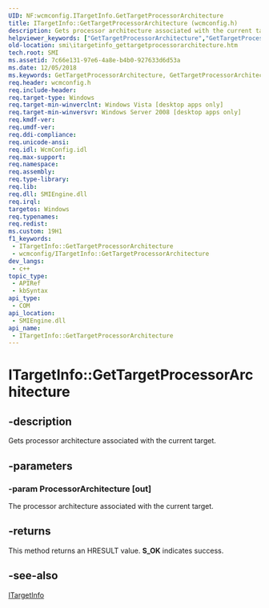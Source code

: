 ```yaml
---
UID: NF:wcmconfig.ITargetInfo.GetTargetProcessorArchitecture
title: ITargetInfo::GetTargetProcessorArchitecture (wcmconfig.h)
description: Gets processor architecture associated with the current target.
helpviewer_keywords: ["GetTargetProcessorArchitecture","GetTargetProcessorArchitecture method [SMI]","GetTargetProcessorArchitecture method [SMI]","ITargetInfo interface","ITargetInfo interface [SMI]","GetTargetProcessorArchitecture method","ITargetInfo.GetTargetProcessorArchitecture","ITargetInfo::GetTargetProcessorArchitecture","smi.itargetinfo_gettargetprocessorarchitecture","wcmconfig/ITargetInfo::GetTargetProcessorArchitecture"]
old-location: smi\itargetinfo_gettargetprocessorarchitecture.htm
tech.root: SMI
ms.assetid: 7c66e131-97e6-4a8e-b4b0-927633d6d53a
ms.date: 12/05/2018
ms.keywords: GetTargetProcessorArchitecture, GetTargetProcessorArchitecture method [SMI], GetTargetProcessorArchitecture method [SMI],ITargetInfo interface, ITargetInfo interface [SMI],GetTargetProcessorArchitecture method, ITargetInfo.GetTargetProcessorArchitecture, ITargetInfo::GetTargetProcessorArchitecture, smi.itargetinfo_gettargetprocessorarchitecture, wcmconfig/ITargetInfo::GetTargetProcessorArchitecture
req.header: wcmconfig.h
req.include-header: 
req.target-type: Windows
req.target-min-winverclnt: Windows Vista [desktop apps only]
req.target-min-winversvr: Windows Server 2008 [desktop apps only]
req.kmdf-ver: 
req.umdf-ver: 
req.ddi-compliance: 
req.unicode-ansi: 
req.idl: WcmConfig.idl
req.max-support: 
req.namespace: 
req.assembly: 
req.type-library: 
req.lib: 
req.dll: SMIEngine.dll
req.irql: 
targetos: Windows
req.typenames: 
req.redist: 
ms.custom: 19H1
f1_keywords:
 - ITargetInfo::GetTargetProcessorArchitecture
 - wcmconfig/ITargetInfo::GetTargetProcessorArchitecture
dev_langs:
 - c++
topic_type:
 - APIRef
 - kbSyntax
api_type:
 - COM
api_location:
 - SMIEngine.dll
api_name:
 - ITargetInfo::GetTargetProcessorArchitecture
---
```


# ITargetInfo::GetTargetProcessorArchitecture


## -description

Gets processor architecture associated with the current target.

## -parameters

### -param ProcessorArchitecture [out]

The processor architecture associated with the current target.

## -returns

This method returns an HRESULT value. <b>S_OK</b> indicates success.

## -see-also

<a href="/previous-versions/windows/desktop/api/wcmconfig/nn-wcmconfig-itargetinfo">ITargetInfo</a>

